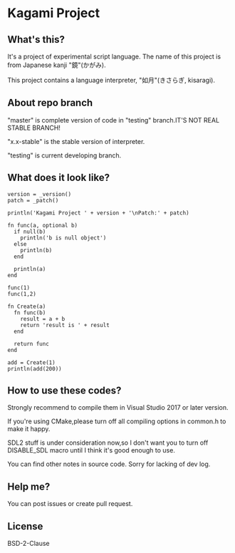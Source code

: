 # Kagami Project

## What's this?
It's a project of experimental script language. The name of this project is from Japanese kanji "鏡"(かがみ).

This project contains a language interpreter, "如月"(きさらぎ, kisaragi).

## About repo branch
"master" is complete version of code in "testing" branch.IT'S NOT REAL STABLE BRANCH!

"x.x-stable" is the stable version of interpreter.

"testing" is current developing branch.

## What does it look like?
```
version = _version()
patch = _patch()

println('Kagami Project ' + version + '\nPatch:' + patch)

fn func(a, optional b)
  if null(b)
    println('b is null object')
  else
    println(b)
  end
  
  println(a)
end

func(1)
func(1,2)

fn Create(a)
  fn func(b)
    result = a + b
    return 'result is ' + result
  end
  
  return func
end

add = Create(1)
println(add(200))
```

## How to use these codes?
Strongly recommend to compile them in Visual Studio 2017 or later version.

If you're using CMake,please turn off all compiling options in common.h to make it happy.

SDL2 stuff is under consideration now,so I don't want you to turn off DISABLE_SDL macro until I think it's good enough to use.

You can find other notes in source code. Sorry for lacking of dev log.

## Help me?
You can post issues or create pull request.

## License
BSD-2-Clause
